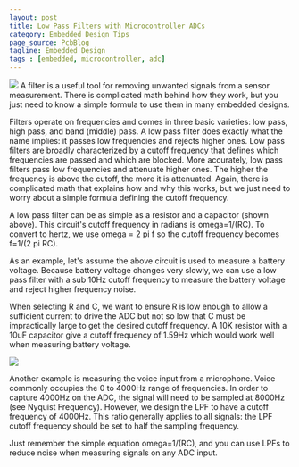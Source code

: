 ```yaml
---
layout: post
title: Low Pass Filters with Microcontroller ADCs
category: Embedded Design Tips
page_source: PcbBlog
tagline: Embedded Design
tags : [embedded, microcontroller, adc]
---
```

<img class="post_image" src="{{ BASE_PATH }}/images/lpf-diagram1.svg" />
A filter is a useful tool for removing unwanted signals from a sensor measurement. There is complicated math behind how they work, but you just need to know a simple formula to use them in many embedded designs.

Filters operate on frequencies and comes in three basic varieties: low pass, high pass, and band (middle) pass. A low pass filter does exactly what the name implies: it passes low frequencies and rejects higher ones. Low pass filters are broadly characterized by a cutoff frequency that defines which frequencies are passed and which are blocked. More accurately, low pass filters pass low frequencies and attenuate higher ones.  The higher the frequency is above the cutoff, the more it is attenuated. Again, there is complicated math that explains how and why this works, but we just need to worry about a simple formula defining the cutoff frequency.

A low pass filter can be as simple as a resistor and a capacitor (shown above). This circuit's cutoff frequency in radians is omega=1/(RC). To convert to hertz, we use omega = 2 pi f so the cutoff frequency becomes f=1/(2 pi RC).

As an example, let's assume the above circuit is used to measure a battery voltage. Because battery voltage changes very slowly, we can use a low pass filter with a sub 10Hz cutoff frequency to measure the battery voltage and reject higher frequency noise.

When selecting R and C, we want to ensure R is low enough to allow a sufficient current to drive the ADC but not so low that C must be impractically large to get the desired cutoff frequency.  A 10K resistor with a 10uF capacitor give a cutoff frequency of 1.59Hz which would work well when measuring battery voltage.

<img class="post_image" src="{{ BASE_PATH }}/images/lpf-diagram2.svg" />

Another example is measuring the voice input from a microphone. Voice commonly occupies the 0 to 4000Hz range of frequencies. In order to capture 4000Hz on the ADC, the signal will need to be sampled at 8000Hz (see Nyquist Frequency). However, we design the LPF to have a cutoff frequency of 4000Hz. This ratio generally applies to all signals: the LPF cutoff frequency should be set to half the sampling frequency.

Just remember the simple equation omega=1/(RC), and you can use LPFs to reduce noise when measuring signals on any ADC input.
